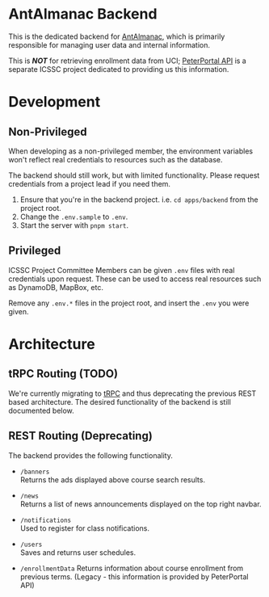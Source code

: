 # AntAlmanac Backend

This is the dedicated backend for [AntAlmanac](https://antalmanac.com),
which is primarily responsible for managing user data and internal information.

This is **_NOT_** for retrieving enrollment data from UCI;
[PeterPortal API](https://api.peterportal.org) is a separate ICSSC project dedicated
to providing us this information.

# Development

## Non-Privileged

When developing as a non-privileged member,
the environment variables won't reflect real credentials to resources such as the database.

The backend should still work, but with limited functionality.
Please request credentials from a project lead if you need them.

1. Ensure that you're in the backend project. i.e. `cd apps/backend` from the project root.
1. Change the `.env.sample` to `.env`.
1. Start the server with `pnpm start`.

## Privileged

ICSSC Project Committee Members can be given `.env` files with real credentials upon request.
These can be used to access real resources such as DynamoDB, MapBox, etc.

Remove any `.env.*` files in the project root, and insert the `.env` you were given.

# Architecture

## tRPC Routing (TODO)

We're currently migrating to [tRPC](https://trpc.io) and thus deprecating the
previous REST based architecture.
The desired functionality of the backend is still documented below.

## REST Routing (Deprecating)

The backend provides the following functionality.

-   `/banners`  
    Returns the ads displayed above course search results.

-   `/news`  
    Returns a list of news announcements displayed on the top right navbar.

-   `/notifications`  
    Used to register for class notifications.

-   `/users`  
    Saves and returns user schedules.

-   `/enrollmentData`
    Returns information about course enrollment from previous terms.
    (Legacy - this information is provided by PeterPortal API)

